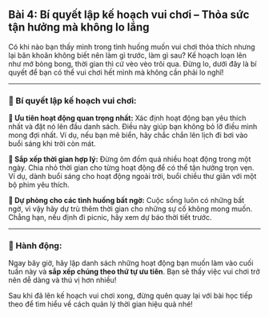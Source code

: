 ## Bài 4: Bí quyết lập kế hoạch vui chơi – Thỏa sức tận hưởng mà không lo lắng  

Có khi nào bạn thấy mình trong tình huống muốn vui chơi thỏa thích nhưng lại băn khoăn không biết nên làm gì trước, làm gì sau? Kế hoạch loạn lên như mớ bòng bong, thời gian thì cứ vèo vèo trôi qua. Đừng lo, dưới đây là bí quyết để bạn có thể vui chơi hết mình mà không cần phải lo nghĩ!

---

### 📌 Bí quyết lập kế hoạch vui chơi:

**🔹 Ưu tiên hoạt động quan trọng nhất:**
Xác định hoạt động bạn yêu thích nhất và đặt nó lên đầu danh sách. Điều này giúp bạn không bỏ lỡ điều mình mong đợi nhất. Ví dụ, nếu bạn mê biển, hãy chắc chắn lên lịch đi bơi vào buổi sáng khi trời còn mát.

**🔹 Sắp xếp thời gian hợp lý:**
Đừng ôm đồm quá nhiều hoạt động trong một ngày. Chia nhỏ thời gian cho từng hoạt động để có thể tận hưởng trọn vẹn. Ví dụ, dành buổi sáng cho hoạt động ngoài trời, buổi chiều thư giãn với một bộ phim yêu thích.

**🔹 Dự phòng cho các tình huống bất ngờ:**
Cuộc sống luôn có những bất ngờ, vì vậy hãy dự trù thêm thời gian cho những sự cố không mong muốn. Chẳng hạn, nếu định đi picnic, hãy xem dự báo thời tiết trước.

---

### 🚀 Hành động:

Ngay bây giờ, hãy lập danh sách những hoạt động bạn muốn làm vào cuối tuần này và **sắp xếp chúng theo thứ tự ưu tiên**. Bạn sẽ thấy việc vui chơi trở nên dễ dàng và thú vị hơn nhiều!

Sau khi đã lên kế hoạch vui chơi xong, đừng quên quay lại với bài học tiếp theo để tìm hiểu về cách quản lý thời gian hiệu quả nhé!